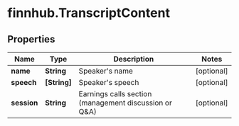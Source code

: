 # finnhub.TranscriptContent

## Properties

Name | Type | Description | Notes
------------ | ------------- | ------------- | -------------
**name** | **String** | Speaker&#39;s name | [optional] 
**speech** | **[String]** | Speaker&#39;s speech | [optional] 
**session** | **String** | Earnings calls section (management discussion or Q&amp;A) | [optional] 


